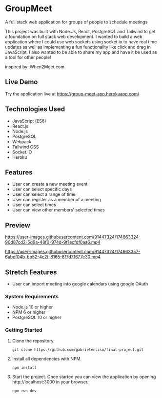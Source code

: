 # GroupMeet

A full stack web application for groups of people to schedule meetings

This project was built with Node.Js, React, PostgreSQL and Tailwind to get a foundation on full stack web development. I wanted to build 
a web application where I could use web sockets using socket.io to have real time updates as well as implementing a fun functionality like click and 
drag in JavaScript. I also wanted to be able to share my app and have it be used as a tool for other people!

inspired by: When2Meet.com

## Live Demo

Try the application live at https://group-meet-app.herokuapp.com/

## Technologies Used

- JavaScript (ES6)
- React.js
- Node.js
- PostgreSQL
- Webpack
- Tailwind CSS
- Socket.IO
- Heroku

## Features

- User can create a new meeting event
- User can select specific days
- User can select a range of time
- User can register as a member of a meeting 
- User can select times
- User can view other members' selected times

## Preview




https://user-images.githubusercontent.com/91447324/174663324-90d87cd2-5d9a-48f0-974d-9f1ecfdf0aa6.mp4




https://user-images.githubusercontent.com/91447324/174663357-6abef04b-bb52-4c2f-8165-6f7d71677e30.mp4



## Stretch Features

- User can import meeting into google calendars using google OAuth



### System Requirements

- Node.js 10 or higher
- NPM 6 or higher
- PostgreSQL 10 or higher



### Getting Started

1. Clone the repository.

    ```shell
    git clone https://github.com/gabrielenciso/final-project.git
    ```

2. Install all dependencies with NPM.

    ```shell
    npm install
    ```
    
3. Start the project. Once started you can view the application by opening http://localhost:3000 in your browser.

    ```shell
    npm run dev
    ```

